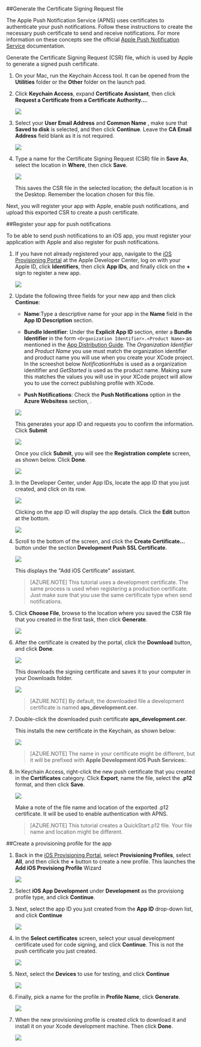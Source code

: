 

##Generate the Certificate Signing Request file

The Apple Push Notification Service (APNS) uses certificates to authenticate your push notifications. Follow these instructions to create the necessary push certificate to send and receive notifications. For more information on these concepts see the official [Apple Push Notification Service](https://developer.apple.com/library/ios/#documentation/NetworkingInternet/Conceptual/RemoteNotificationsPG/ApplePushService/ApplePushService.html) documentation.

Generate the Certificate Signing Request (CSR) file, which is used by Apple to generate a signed push certificate.

1. On your Mac, run the Keychain Access tool. It can be opened from the **Utilities** folder or the **Other** folder on the launch pad.

2. Click **Keychain Access**, expand **Certificate Assistant**, then click **Request a Certificate from a Certificate Authority...**.

  	![](./media/notification-hubs-enable-apple-push-notifications/notification-hubs-request-cert-from-ca.png)

3. Select your **User Email Address** and **Common Name** , make sure that **Saved to disk** is selected, and then click **Continue**. Leave the **CA Email Address** field blank as it is not required.

  	![](./media/notification-hubs-enable-apple-push-notifications/notification-hubs-csr-info.png)

4. Type a name for the Certificate Signing Request (CSR) file in **Save As**, select the location in **Where**, then click **Save**.

  	![](./media/notification-hubs-enable-apple-push-notifications/notification-hubs-save-csr.png)

  	This saves the CSR file in the selected location; the default location is in the Desktop. Remember the location chosen for this file.

Next, you will register your app with Apple, enable push notifications, and upload this exported CSR to create a push certificate.

##Register your app for push notifications

To be able to send push notifications to an iOS app, you must register your application with Apple and also register for push notifications.  

1. If you have not already registered your app, navigate to the <a href="https://idmsa.apple.com/IDMSWebAuth/login?&appIdKey=891bd3417a7776362562d2197f89480a8547b108fd934911bcbea0110d07f757&path=%2F%2Faccount%2Foverview.action" target="_blank">iOS Provisioning Portal</a> at the Apple Developer Center, log on with your Apple ID, click **Identifiers**, then click **App IDs**, and finally click on the **+** sign to register a new app.

   	![](./media/notification-hubs-enable-apple-push-notifications/notification-hubs-ios-appids.png)


2. Update the following three fields for your new app and then click **Continue**:

	* **Name**:Type a descriptive name for your app in the **Name** field in the **App ID Description** section.
	
	* **Bundle Identifier**: Under the **Explicit App ID** section, enter a **Bundle Identifier** in the form `<Organization Identifier>.<Product Name>` as mentioned in the [App Distribution Guide](https://developer.apple.com/library/mac/documentation/IDEs/Conceptual/AppDistributionGuide/ConfiguringYourApp/ConfiguringYourApp.html). The *Organization Identifier* and *Product Name* you use must match the organization identifier and product name you will use when you create your XCode project. In the screeshot below *NotificationHubs* is used as a organization idenitifier and *GetStarted* is used as the product name. Making sure this matches the values you will use in your XCode project will allow you to use the correct publishing profile with XCode. 
	
	* **Push Notifications**: Check the **Push Notifications** option in the **Azure Websitess** section, .

	![](./media/notification-hubs-enable-apple-push-notifications/notification-hubs-new-appid-info.png)

   	This generates your app ID and requests you to confirm the information. Click **Submit**


   ![](./media/notification-hubs-enable-apple-push-notifications/notification-hubs-confirm-new-appid.png)


   	Once you click **Submit**, you will see the **Registration complete** screen, as shown below. Click **Done**.


   ![](./media/notification-hubs-enable-apple-push-notifications/notification-hubs-appid-registration-complete.png)


3. In the Developer Center, under App IDs, locate the app ID that you just created, and click on its row.

   	![](./media/notification-hubs-enable-apple-push-notifications/notification-hubs-ios-appids2.png)

   	Clicking on the app ID will display the app details. Click the **Edit** button at the bottom.

   	![](./media/notification-hubs-enable-apple-push-notifications/notification-hubs-edit-appid.png)

4. Scroll to the bottom of the screen, and click the **Create Certificate...** button under the section **Development Push SSL Certificate**.

   	![](./media/notification-hubs-enable-apple-push-notifications/notification-hubs-appid-create-cert.png)

   	This displays the "Add iOS Certificate" assistant.

    > [AZURE.NOTE] This tutorial uses a development certificate. The same process is used when registering a production certificate. Just make sure that you use the same certificate type when send notifications.

5. Click **Choose File**, browse to the location where you saved the CSR file that you created in the first task, then click **Generate**.

  	![](./media/notification-hubs-enable-apple-push-notifications/notification-hubs-appid-cert-choose-csr.png)

6. After the certificate is created by the portal, click the **Download** button, and click **Done**.

  	![](./media/notification-hubs-enable-apple-push-notifications/notification-hubs-appid-download-cert.png)

   	This downloads the signing certificate and saves it to your computer in your Downloads folder.

  	![](./media/notification-hubs-enable-apple-push-notifications/notification-hubs-cert-downloaded.png)

    > [AZURE.NOTE] By default, the downloaded file a development certificate is named **aps_development.cer**.

7. Double-click the downloaded push certificate **aps_development.cer**.

   	This installs the new certificate in the Keychain, as shown below:

   	![](./media/notification-hubs-enable-apple-push-notifications/notification-hubs-cert-in-keychain.png)

    > [AZURE.NOTE] The name in your certificate might be different, but it will be prefixed with **Apple Development iOS Push Services:**.

8. In Keychain Access, right-click the new push certificate that you created in the **Certificates** category. Click **Export**, name the file, select the **.p12** format, and then click **Save**.

	![](./media/notification-hubs-enable-apple-push-notifications/notification-hubs-export-cert-p12.png)

	Make a note of the file name and location of the exported .p12 certificate. It will be used to enable authentication with APNS.

	>[AZURE.NOTE] This tutorial creates a QuickStart.p12 file. Your file name and location might be different.


##Create a provisioning profile for the app

1. Back in the <a href="https://idmsa.apple.com/IDMSWebAuth/login?&appIdKey=891bd3417a7776362562d2197f89480a8547b108fd934911bcbea0110d07f757&path=%2F%2Faccount%2Foverview.action" target="_blank">iOS Provisioning Portal</a>, select **Provisioning Profiles**, select **All**, and then click the **+** button to create a new profile. This launches the **Add iOS Provisiong Profile** Wizard

   	![](./media/notification-hubs-enable-apple-push-notifications/notification-hubs-new-provisioning-profile.png)

2. Select **iOS App Development** under **Development** as the provisiong profile type, and click **Continue**. 


3. Next, select the app ID you just created from the **App ID** drop-down list, and click **Continue**

   	![](./media/notification-hubs-enable-apple-push-notifications/notification-hubs-select-appid-for-provisioning.png)


4. In the **Select certificates** screen, select your usual development certificate used for code signing, and click **Continue**. This is not the push certificate you just created.

   	![](./media/notification-hubs-enable-apple-push-notifications/notification-hubs-provisioning-select-cert.png)


5. Next, select the **Devices** to use for testing, and click **Continue**

   	![](./media/notification-hubs-enable-apple-push-notifications/notification-hubs-provisioning-select-devices.png)


6. Finally, pick a name for the profile in **Profile Name**, click **Generate**.

   	![](./media/notification-hubs-enable-apple-push-notifications/notification-hubs-provisioning-name-profile.png)


7. When the new provisioning profile is created click to download it and install it on your Xcode development machine. Then click **Done**.

   	![](./media/notification-hubs-enable-apple-push-notifications/notification-hubs-provisioning-profile-ready.png)


